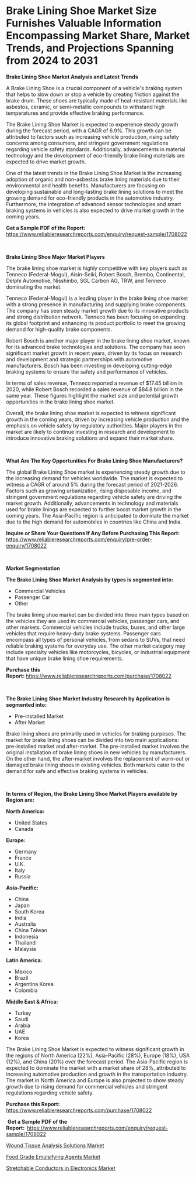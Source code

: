 <p><h1>Brake Lining Shoe Market Size Furnishes Valuable Information Encompassing Market Share, Market Trends, and Projections Spanning from 2024 to 2031</h1></p><p><strong>Brake Lining Shoe Market Analysis and Latest Trends</strong></p>
<p><p>A Brake Lining Shoe is a crucial component of a vehicle's braking system that helps to slow down or stop a vehicle by creating friction against the brake drum. These shoes are typically made of heat-resistant materials like asbestos, ceramic, or semi-metallic compounds to withstand high temperatures and provide effective braking performance.</p><p>The Brake Lining Shoe Market is expected to experience steady growth during the forecast period, with a CAGR of 6.9%. This growth can be attributed to factors such as increasing vehicle production, rising safety concerns among consumers, and stringent government regulations regarding vehicle safety standards. Additionally, advancements in material technology and the development of eco-friendly brake lining materials are expected to drive market growth.</p><p>One of the latest trends in the Brake Lining Shoe Market is the increasing adoption of organic and non-asbestos brake lining materials due to their environmental and health benefits. Manufacturers are focusing on developing sustainable and long-lasting brake lining solutions to meet the growing demand for eco-friendly products in the automotive industry. Furthermore, the integration of advanced sensor technologies and smart braking systems in vehicles is also expected to drive market growth in the coming years.</p></p>
<p><strong>Get a Sample PDF of the Report:&nbsp;</strong> <a href="https://www.reliableresearchreports.com/enquiry/request-sample/1708022">https://www.reliableresearchreports.com/enquiry/request-sample/1708022</a></p>
<p>&nbsp;</p>
<p><strong>Brake Lining Shoe Major Market Players</strong></p>
<p><p>The brake lining shoe market is highly competitive with key players such as Tenneco (Federal-Mogul), Aisin-Seiki, Robert Bosch, Brembo, Continental, Delphi Automotive, Nisshinbo, SGL Carbon AG, TRW, and Tenneco dominating the market.</p><p>Tenneco (Federal-Mogul) is a leading player in the brake lining shoe market with a strong presence in manufacturing and supplying brake components. The company has seen steady market growth due to its innovative products and strong distribution network. Tenneco has been focusing on expanding its global footprint and enhancing its product portfolio to meet the growing demand for high-quality brake components.</p><p>Robert Bosch is another major player in the brake lining shoe market, known for its advanced brake technologies and solutions. The company has seen significant market growth in recent years, driven by its focus on research and development and strategic partnerships with automotive manufacturers. Bosch has been investing in developing cutting-edge braking systems to ensure the safety and performance of vehicles.</p><p>In terms of sales revenue, Tenneco reported a revenue of $17.45 billion in 2020, while Robert Bosch recorded a sales revenue of $84.8 billion in the same year. These figures highlight the market size and potential growth opportunities in the brake lining shoe market.</p><p>Overall, the brake lining shoe market is expected to witness significant growth in the coming years, driven by increasing vehicle production and the emphasis on vehicle safety by regulatory authorities. Major players in the market are likely to continue investing in research and development to introduce innovative braking solutions and expand their market share.</p></p>
<p>&nbsp;</p>
<p><strong>What Are The Key Opportunities For Brake Lining Shoe Manufacturers?</strong></p>
<p><p>The global Brake Lining Shoe market is experiencing steady growth due to the increasing demand for vehicles worldwide. The market is expected to witness a CAGR of around 5% during the forecast period of 2021-2026. Factors such as growing urbanization, rising disposable income, and stringent government regulations regarding vehicle safety are driving the market growth. Additionally, advancements in technology and materials used for brake linings are expected to further boost market growth in the coming years. The Asia-Pacific region is anticipated to dominate the market due to the high demand for automobiles in countries like China and India.</p></p>
<p><strong>Inquire or Share Your Questions If Any Before Purchasing This Report:</strong> <a href="https://www.reliableresearchreports.com/enquiry/pre-order-enquiry/1708022">https://www.reliableresearchreports.com/enquiry/pre-order-enquiry/1708022</a></p>
<p>&nbsp;</p>
<p><strong>Market Segmentation</strong></p>
<p><strong>The Brake Lining Shoe Market Analysis by types is segmented into:</strong></p>
<p><ul><li>Commercial Vehicles</li><li>Passenger Car</li><li>Other</li></ul></p>
<p><p>The brake lining shoe market can be divided into three main types based on the vehicles they are used in: commercial vehicles, passenger cars, and other markets. Commercial vehicles include trucks, buses, and other large vehicles that require heavy-duty brake systems. Passenger cars encompass all types of personal vehicles, from sedans to SUVs, that need reliable braking systems for everyday use. The other market category may include specialty vehicles like motorcycles, bicycles, or industrial equipment that have unique brake lining shoe requirements.</p></p>
<p><strong>Purchase this Report:&nbsp;</strong><a href="https://www.reliableresearchreports.com/purchase/1708022">https://www.reliableresearchreports.com/purchase/1708022</a></p>
<p>&nbsp;</p>
<p><strong>The Brake Lining Shoe Market Industry Research by Application is segmented into:</strong></p>
<p><ul><li>Pre-installed Market</li><li>After Market</li></ul></p>
<p><p>Brake lining shoes are primarily used in vehicles for braking purposes. The market for brake lining shoes can be divided into two main applications: pre-installed market and after-market. The pre-installed market involves the original installation of brake lining shoes in new vehicles by manufacturers. On the other hand, the after-market involves the replacement of worn-out or damaged brake lining shoes in existing vehicles. Both markets cater to the demand for safe and effective braking systems in vehicles.</p></p>
<p>&nbsp;</p>
<p><strong>In terms of Region, the Brake Lining Shoe Market Players available by Region are:</strong></p>
<p>
    <p> <strong> North America: </strong>
        <ul>
            <li>United States</li>
            <li>Canada</li>
        </ul>
        </p> 
    <p> <strong> Europe: </strong>
        <ul>
            <li>Germany</li>
            <li>France</li>
            <li>U.K.</li>
            <li>Italy</li>
            <li>Russia</li>
        </ul>
        </p> 
    <p> <strong> Asia-Pacific: </strong>
        <ul>
            <li>China</li>
            <li>Japan</li>
            <li>South Korea</li>
            <li>India</li>
            <li>Australia</li>
            <li>China Taiwan</li>
            <li>Indonesia</li>
            <li>Thailand</li>
            <li>Malaysia</li>
        </ul>
        </p> 
    <p> <strong> Latin America: </strong>
        <ul>
            <li>Mexico</li>
            <li>Brazil</li>
            <li>Argentina Korea</li>
            <li>Colombia</li>
        </ul>
        </p> 
    <p> <strong> Middle East & Africa: </strong>
        <ul>
            <li>Turkey</li>
            <li>Saudi</li>
            <li>Arabia</li>
            <li>UAE</li>
            <li>Korea</li>
        </ul>
    </p>
    </p>
<p><p>The Brake Lining Shoe Market is expected to witness significant growth in the regions of North America (22%), Asia-Pacific (28%), Europe (18%), USA (12%), and China (20%) over the forecast period. The Asia-Pacific region is expected to dominate the market with a market share of 28%, attributed to increasing automotive production and growth in the transportation industry. The market in North America and Europe is also projected to show steady growth due to rising demand for commercial vehicles and stringent regulations regarding vehicle safety.</p></p>
<p><strong>Purchase this Report: </strong><a href="https://www.reliableresearchreports.com/purchase/1708022">https://www.reliableresearchreports.com/purchase/1708022</a></p>
<p>&nbsp;<strong>Get a Sample PDF of the Report:&nbsp;&nbsp;</strong><a href="https://www.reliableresearchreports.com/enquiry/request-sample/1708022">https://www.reliableresearchreports.com/enquiry/request-sample/1708022</a></p>
<p><strong></strong></p>
<p><p><a href="https://view.publitas.com/reportprime-1/wound-tissue-analysis-solutions-market-size-2023-2030-global-industrial-analysis-key-geographical-regions-market-share-top-key-players-product-types-and-forecast-research-report/">Wound Tissue Analysis Solutions Market</a></p><p><a href="https://view.publitas.com/reportprime-1/food-grade-emulsifying-agents-market-a-comprehensive-report-of-its-market-share-growth-trends-2023-2030/">Food Grade Emulsifying Agents Market</a></p><p><a href="https://view.publitas.com/reportprime-1/stretchable-conductors-in-electronics-market-size-furnishes-valuable-information-encompassing-market-share-market-trends-and-projections-spanning-from-2023-to-2030/">Stretchable Conductors in Electronics Market</a></p></p>
